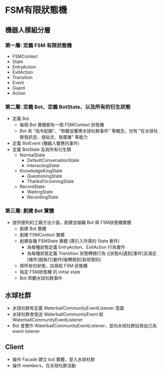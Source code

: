 # FSM有限狀態機

## 機器人模組分層

### 第一層: 定義 FSM 有限狀態機
- FSMContext
- State
- EntryAction
- ExitAction
- Transition
- Event
- Guard
- Action

### 第二層: 定義 Bot、定義 BotState、以及所有的衍生狀態
- 定義 Bot
  - 每個 Bot 實體都有一個 FSMContext 狀態機
  - Bot 有 "指令配額"、"聆聽並響應水球社群事件" 等概念，也有 "在水球社群發訊息、發貼文、發廣播" 等能力
- 定義 BotEvent (機器人響應的事件)
- 定義 BotState 及其所有衍生類
  - NormalState
    - DefaultConversationState
    - InteractingState
  - KnowledgeKingState
    - QuestioningState
    - ThanksForJoiningState
  - RecordState
    - WaitingState
    - RecordingState

### 第三層: 創建 Bot 實體
- 提供便利的工廠方法介面，創建並組織 Bot 與 FSM狀態機實體
  - 創建 Bot 實體
  - 創建 FSMContext 實體
  - 創建各種 FSMState 實體 (需引入所需的 State 套件)
    - 為每種狀態定義 EntryAction、ExitAction 行為實作
    - 為每種狀態定義 Transition 狀態轉換行為 ([狀態A]遇到[事件]且滿足[條件]就執行[動作]後轉換到[新狀態B])
  - 將所有的狀態，註冊給 FSM 狀態機
  - 指定 FSM狀態機 的 initial state
  - Bot 聆聽水球社群事件

## 水球社群
- 水球社群有定義 WaterballCommunityEventListener 意圖
- 水球社群會發送 WaterballCommunityEvent 給 WaterballCommunityEventListener
- Bot 會實作 WaterballCommunityEventListener，並向水球社群註冊自己為 event listener

## Client
- 操作 Facade 建立 bot 實體，登入水球社群
- 操作 members，在水球社群活動

